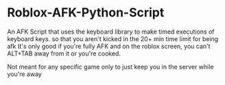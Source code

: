# Roblox-AFK-Python-Script


An AFK Script that uses the keyboard library to make timed executions of keyboard keys. so that you aren't kicked in the 20+ min time limit for being afk
It's only good if you're fully AFK and on the roblox screen, you can't ALT+TAB away from it or you're cooked.

Not meant for any specific game only to just keep you in the server while you're away
